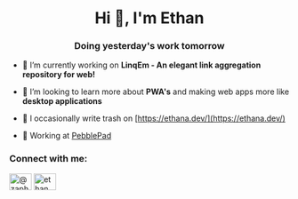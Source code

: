 <h1 align="center">Hi 👋, I'm Ethan</h1>
<h3 align="center">Doing yesterday's work tomorrow</h3>

- 🔭 I’m currently working on **LinqEm - An elegant link aggregation repository for web!**

- 🌱 I’m looking to learn more about **PWA's** and making web apps more like **desktop applications**

- 📝 I occasionally write trash on [https://ethana.dev/](https://ethana.dev/)

- 📄 Working at [PebblePad](https://www.pebblepad.co.uk/)

<h3 align="left">Connect with me:</h3>
<p align="left">
<a href="https://dev.to/@zaphod" target="blank"><img align="center" src="https://cdn.jsdelivr.net/npm/simple-icons@3.0.1/icons/dev-dot-to.svg" alt="@zaphod" height="30" width="40" /></a>
<a href="https://twitter.com/ethan_ando" target="blank"><img align="center" src="https://cdn.jsdelivr.net/npm/simple-icons@3.0.1/icons/twitter.svg" alt="ethan_ando" height="30" width="40" /></a>
</p>
